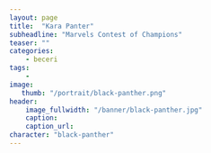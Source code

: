 ```yaml
---
layout: page
title:  "Kara Panter"
subheadline: "Marvels Contest of Champions"
teaser: ""
categories:
    - beceri
tags:
    -
image:
   thumb: "/portrait/black-panther.png"
header:
    image_fullwidth: "/banner/black-panther.jpg"
    caption: 
    caption_url: 
character: "black-panther"
---
```

